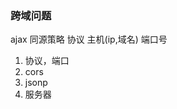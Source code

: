 ### 跨域问题

ajax 同源策略 协议 主机(ip,域名) 端口号

1. 协议，端口
2. cors
3. jsonp
4. 服务器

<!--
const express = require('express')
const cors = require('cors');

app.use(cors())
 -->

<!--
app.all('*', function(req, res, next) {
    res.header("Access-Control-Allow-Origin", "*");
    res.header("Access-Control-Allow-Headers", "X-Requested-With,Content-Type");
    res.header("Access-Control-Allow-Methods","PUT,POST,GET,DELETE,OPTIONS");
    next();
});

 -->
